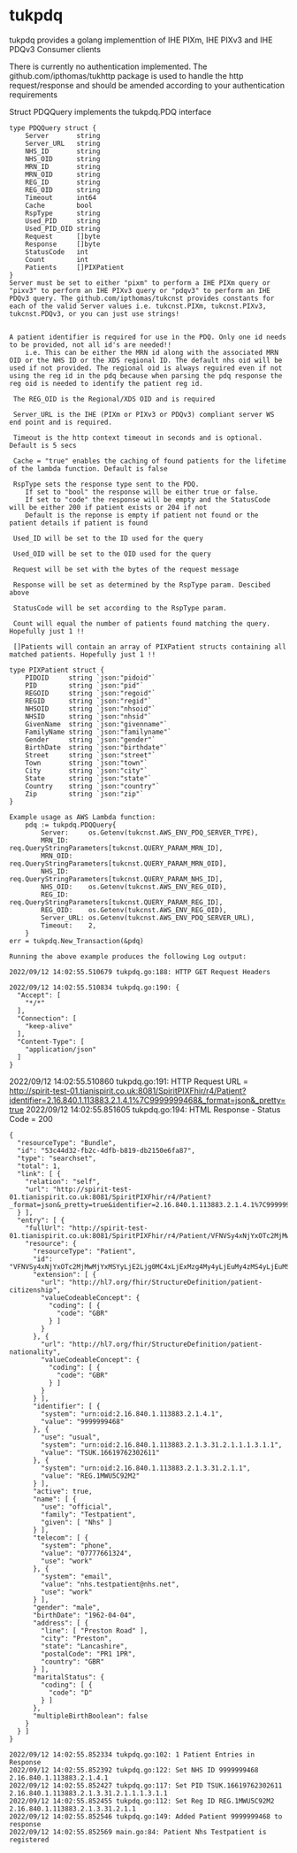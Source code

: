 # tukpdq
tukpdq provides a golang implementtion of IHE PIXm, IHE PIXv3 and IHE PDQv3 Consumer clients

There is currently no authentication implemented. The github.com/ipthomas/tukhttp package is used to handle the http request/response and should be amended according to your authentication requirements

Struct PDQQuery implements the tukpdq.PDQ interface

	type PDQQuery struct {
		Server       string
		Server_URL   string
		NHS_ID       string
		NHS_OID      string
		MRN_ID       string
		MRN_OID      string
		REG_ID       string
		REG_OID      string
		Timeout      int64
		Cache        bool
		RspType      string
		Used_PID     string
		Used_PID_OID string
		Request      []byte
		Response     []byte
		StatusCode   int
		Count        int
		Patients     []PIXPatient
	}
	Server must be set to either "pixm" to perform a IHE PIXm query or "pixv3" to perform an IHE PIXv3 query or "pdqv3" to perform an IHE PDQv3 query. The github.com/ipthomas/tukcnst provides constants for each of the valid Server values i.e. tukcnst.PIXm, tukcnst.PIXv3, tukcnst.PDQv3, or you can just use strings!
	
	
	A patient identifier is required for use in the PDQ. Only one id needs to be provided, not all id's are needed!!
		i.e. This can be either the MRN id along with the associated MRN OID or the NHS ID or the XDS regional ID. The default nhs oid will be used if not provided. The regional oid is always reguired even if not using the reg id in the pdq because when parsing the pdq response the reg oid is needed to identify the patient reg id.

	 The REG_OID is the Regional/XDS OID and is required
	 
	 Server_URL is the IHE (PIXm or PIXv3 or PDQv3) compliant server WS end point and is required.

	 Timeout is the http context timeout in seconds and is optional. Default is 5 secs

	 Cache = "true" enables the caching of found patients for the lifetime of the lambda function. Default is false

	 RspType sets the response type sent to the PDQ. 
	 	If set to "bool" the response will be either true or false.
		If set to "code" the response will be empty and the StatusCode will be either 200 if patient exists or 204 if not
		Default is the reponse is empty if patient not found or the patient details if patient is found

	 Used_ID will be set to the ID used for the query

	 Used_OID will be set to the OID used for the query
	 
	 Request will be set with the bytes of the request message

	 Response will be set as determined by the RspType param. Descibed above 

	 StatusCode will be set according to the RspType param.
	 
	 Count will equal the number of patients found matching the query. Hopefully just 1 !!

	 []Patients will contain an array of PIXPatient structs containing all matched patients. Hopefully just 1 !!

	type PIXPatient struct {
		PIDOID     string `json:"pidoid"`
		PID        string `json:"pid"`
		REGOID     string `json:"regoid"`
		REGID      string `json:"regid"`
		NHSOID     string `json:"nhsoid"`
		NHSID      string `json:"nhsid"`
		GivenName  string `json:"givenname"`
		FamilyName string `json:"familyname"`
		Gender     string `json:"gender"`
		BirthDate  string `json:"birthdate"`
		Street     string `json:"street"`
		Town       string `json:"town"`
		City       string `json:"city"`
		State      string `json:"state"`
		Country    string `json:"country"`
		Zip        string `json:"zip"`
	}

	Example usage as AWS Lambda function:
		pdq := tukpdq.PDQQuery{
			Server:     os.Getenv(tukcnst.AWS_ENV_PDQ_SERVER_TYPE),
			MRN_ID:     req.QueryStringParameters[tukcnst.QUERY_PARAM_MRN_ID],
			MRN_OID:    req.QueryStringParameters[tukcnst.QUERY_PARAM_MRN_OID],
			NHS_ID:     req.QueryStringParameters[tukcnst.QUERY_PARAM_NHS_ID],
			NHS_OID:    os.Getenv(tukcnst.AWS_ENV_REG_OID),
			REG_ID:     req.QueryStringParameters[tukcnst.QUERY_PARAM_REG_ID],
			REG_OID:    os.Getenv(tukcnst.AWS_ENV_REG_OID),
			Server_URL: os.Getenv(tukcnst.AWS_ENV_PDQ_SERVER_URL),
			Timeout:    2,
		}
	err = tukpdq.New_Transaction(&pdq)

	Running the above example produces the following Log output:

	2022/09/12 14:02:55.510679 tukpdq.go:188: HTTP GET Request Headers

	2022/09/12 14:02:55.510834 tukpdq.go:190: {
	  "Accept": [
	    "*/*"
	  ],
	  "Connection": [
	    "keep-alive"
	  ],
	  "Content-Type": [
	    "application/json"
	  ]
	}

2022/09/12 14:02:55.510860 tukpdq.go:191: HTTP Request
URL = http://spirit-test-01.tianispirit.co.uk:8081/SpiritPIXFhir/r4/Patient?identifier=2.16.840.1.113883.2.1.4.1%7C9999999468&_format=json&_pretty=true
2022/09/12 14:02:55.851605 tukpdq.go:194: HTML Response - Status Code = 200

	{
	  "resourceType": "Bundle",
	  "id": "53c44d32-fb2c-4dfb-b819-db2150e6fa87",
	  "type": "searchset",
	  "total": 1,
	  "link": [ {
	    "relation": "self",
	    "url": "http://spirit-test-01.tianispirit.co.uk:8081/SpiritPIXFhir/r4/Patient?_format=json&_pretty=true&identifier=2.16.840.1.113883.2.1.4.1%7C9999999468"
	  } ],
	  "entry": [ {
	    "fullUrl": "http://spirit-test-01.tianispirit.co.uk:8081/SpiritPIXFhir/r4/Patient/VFNVSy4xNjYxOTc2MjMwMjYxMSYyLjE2Ljg0MC4xLjExMzg4My4yLjEuMy4zMS4yLjEuMS4xLjMuMS4x",
	    "resource": {
	      "resourceType": "Patient",
	      "id": "VFNVSy4xNjYxOTc2MjMwMjYxMSYyLjE2Ljg0MC4xLjExMzg4My4yLjEuMy4zMS4yLjEuMS4xLjMuMS4x",
	      "extension": [ {
	        "url": "http://hl7.org/fhir/StructureDefinition/patient-citizenship",
	        "valueCodeableConcept": {
	          "coding": [ {
	            "code": "GBR"
	          } ]
	        }
	      }, {
	        "url": "http://hl7.org/fhir/StructureDefinition/patient-nationality",
	        "valueCodeableConcept": {
	          "coding": [ {
	            "code": "GBR"
	          } ]
	        }
	      } ],
	      "identifier": [ {
	        "system": "urn:oid:2.16.840.1.113883.2.1.4.1",
	        "value": "9999999468"
	      }, {
	        "use": "usual",
	        "system": "urn:oid:2.16.840.1.113883.2.1.3.31.2.1.1.1.3.1.1",
	        "value": "TSUK.16619762302611"
	      }, {
	        "system": "urn:oid:2.16.840.1.113883.2.1.3.31.2.1.1",
	        "value": "REG.1MWU5C92M2"
	      } ],
	      "active": true,
	      "name": [ {
	        "use": "official",
	        "family": "Testpatient",
	        "given": [ "Nhs" ]
	      } ],
	      "telecom": [ {
	        "system": "phone",
	        "value": "07777661324",
	        "use": "work"
	      }, {
	        "system": "email",
	        "value": "nhs.testpatient@nhs.net",
	        "use": "work"
	      } ],
	      "gender": "male",
	      "birthDate": "1962-04-04",
	      "address": [ {
	        "line": [ "Preston Road" ],
	        "city": "Preston",
	        "state": "Lancashire",
	        "postalCode": "PR1 1PR",
	        "country": "GBR"
	      } ],
	      "maritalStatus": {
	        "coding": [ {
	          "code": "D"
	        } ]
	      },
	      "multipleBirthBoolean": false
	    }
	  } ]
	}

	2022/09/12 14:02:55.852334 tukpdq.go:102: 1 Patient Entries in Response
	2022/09/12 14:02:55.852392 tukpdq.go:122: Set NHS ID 9999999468 2.16.840.1.113883.2.1.4.1
	2022/09/12 14:02:55.852427 tukpdq.go:117: Set PID TSUK.16619762302611 2.16.840.1.113883.2.1.3.31.2.1.1.1.3.1.1
	2022/09/12 14:02:55.852455 tukpdq.go:112: Set Reg ID REG.1MWU5C92M2 2.16.840.1.113883.2.1.3.31.2.1.1
	2022/09/12 14:02:55.852546 tukpdq.go:149: Added Patient 9999999468 to response
	2022/09/12 14:02:55.852569 main.go:84: Patient Nhs Testpatient is registered